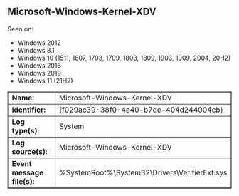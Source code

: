## Microsoft-Windows-Kernel-XDV

Seen on:
* Windows 2012
* Windows 8.1
* Windows 10 (1511, 1607, 1703, 1709, 1803, 1809, 1903, 1909, 2004, 20H2)
* Windows 2016
* Windows 2019
* Windows 11 (21H2)

<table border="1" class="docutils">
  <tbody>
    <tr>
      <td><b>Name:</b></td>
      <td>Microsoft-Windows-Kernel-XDV</td>
    </tr>
    <tr>
      <td><b>Identifier:</b></td>
      <td>{f029ac39-38f0-4a40-b7de-404d244004cb}</td>
    </tr>
    <tr>
      <td><b>Log type(s):</b></td>
      <td>System</td>
    </tr>
    <tr>
      <td><b>Log source(s):</b></td>
      <td>Microsoft-Windows-Kernel-XDV</td>
    </tr>
    <tr>
      <td><b>Event message file(s):</b></td>
      <td>%SystemRoot%\System32\Drivers\VerifierExt.sys</td>
    </tr>
  </tbody>
</table>

&nbsp;

